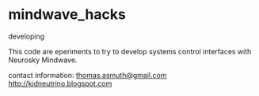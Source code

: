 # mindwave_hacks
developing 

This code are eperiments to try to develop systems control interfaces with Neurosky Mindwave. 

contact information: 
thomas.asmuth@gmail.com
http://kidneutrino.blogspot.com
